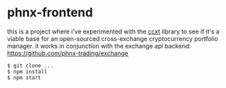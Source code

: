 # phnx-frontend

this is a project where i've experimented with the [ccxt](https://github.com/ccxt/ccxt) library to see if it's a viable base for an open-sourced cross-exchange cryptocurrency portfolio manager. it works in conjunction with the exchange api backend: https://github.com/phnx-trading/exchange

```
$ git clone ...
$ npm install
$ npm start
```
